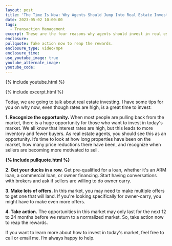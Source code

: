 ```yaml
---
layout: post
title: 'The Time Is Now: Why Agents Should Jump Into Real Estate Investment'
date: 2023-05-02 10:00:00
tags:
  - Transaction Management
excerpt: These are the four reasons why agents should invest in real estate now.
enclosure:
pullquote: Take action now to reap the rewards.
enclosure_type: video/mp4
enclosure_time:
use_youtube_image: true
youtube_alternate_image:
youtube_code:
---
```

{% include youtube.html %}

{% include excerpt.html %}

Today, we are going to talk about real estate investing. I have some tips for you on why now, even though rates are high, is a great time to invest:

**1\. Recognize the opportunity.** When most people are pulling back from the market, there is a huge opportunity for those who want to invest in today's market. We all know that interest rates are high, but this leads to more inventory and fewer buyers. As real estate agents, you should see this as an opportunity. It’s time to look at how long properties have been on the market, how many price reductions there have been, and recognize when sellers are becoming more motivated to sell.

**{% include pullquote.html %}**

**2\. Get your ducks in a row.** Get pre-qualified for a loan, whether it's an ARM loan, a commercial loan, or owner financing. Start having conversations with brokers and ask if sellers are willing to do owner carry.

**3\. Make lots of offers.** In this market, you may need to make multiple offers to get one that will land. If you're looking specifically for owner-carry, you might have to make even more offers.

**4\. Take action.** The opportunities in this market may only last for the next 12 to 24 months before we return to a normalized market. So, take action now to reap the rewards.

If you want to learn more about how to invest in today's market, feel free to call or email me. I’m always happy to help.